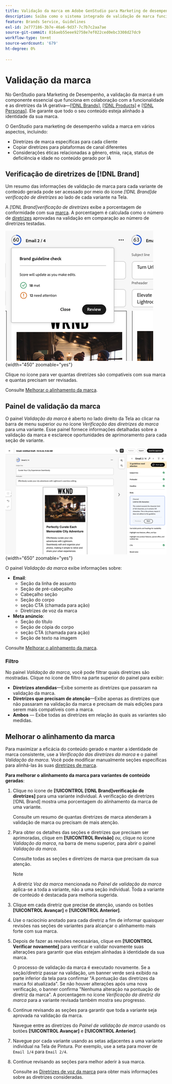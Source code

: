 ```yaml
---
title: Validação da marca em Adobe GenStudio para Marketing de desempenho
description: Saiba como o sistema integrado de validação de marca funciona no GenStudio para Marketing de desempenho.
feature: Brands Service, Guidelines
exl-id: 2e777186-3b7e-46a6-9d37-7c7b7c2aa7ae
source-git-commit: 816aeb55eee92758e7ef022ced0ebc3308d27dc9
workflow-type: tm+mt
source-wordcount: '679'
ht-degree: 0%

---
```


# Validação da marca

No GenStudio para Marketing de Desempenho, a validação da marca é um componente essencial que funciona em colaboração com a funcionalidade e as diretrizes da IA gerativa—[[!DNL Brands]](/help/user-guide/guidelines/brands.md), [[!DNL Products]](/help/user-guide/guidelines/products.md) e [[!DNL Personas]](/help/user-guide/guidelines/personas.md). Ele garante que todo o seu conteúdo esteja alinhado à identidade da sua marca.

O GenStudio para marketing de desempenho valida a marca em vários aspectos, incluindo:

* Diretrizes de marca específicas para cada cliente
* Copiar diretrizes para plataformas de canal diferentes
* Considerações éticas relacionadas a gênero, etnia, raça, status de deficiência e idade no conteúdo gerado por IA

## Verificação de diretrizes de [!DNL Brand]

Um resumo das informações de validação de marca para cada variante de conteúdo gerada pode ser acessado por meio do ícone _[!DNL Brand]de verificação de diretrizes_ ao lado de cada variante na Tela.

A _[!DNL Brand]verificação de diretrizes_ exibe a porcentagem de conformidade com sua [marca](brands.md). A porcentagem é calculada como o número de [diretrizes](overview.md) aprovadas na validação em comparação ao número de diretrizes testadas.

![[!DNL Brand] verificação das diretrizes](/help/assets/brand-guidelines-check.png){width="450" zoomable="yes"}

Clique no ícone para ver quantas diretrizes são compatíveis com sua marca e quantas precisam ser revisadas.

Consulte [Melhorar o alinhamento da marca](#improve-brand-alignment).

## Painel de validação da marca

O painel _Validação da marca_ é aberto no lado direito da Tela ao clicar na barra de menu superior _ou_ no ícone _Verificação das diretrizes da marca_ para uma variante. Esse painel fornece informações detalhadas sobre a validação da marca e esclarece oportunidades de aprimoramento para cada seção de variante.

![[!DNL Brand] painel de validação](/help/assets/brand-validation-panel.png){width="650" zoomable="yes"}

O painel _Validação da marca_ exibe informações sobre:

* **Email**:
   * Seção da linha de assunto
   * Seção de pré-cabeçalho
   * Cabeçalho seção
   * Seção do corpo
   * seção CTA (chamada para ação)
   * Diretrizes de voz da marca
* **Meta anúncio**:
   * Seção do título
   * Seção de cópia do corpo
   * seção CTA (chamada para ação)
   * Seção de texto na imagem

Consulte [Melhorar o alinhamento da marca](#improve-brand-alignment).

### Filtro

No painel _Validação da marca_, você pode filtrar quais diretrizes são mostradas. Clique no ícone de filtro na parte superior do painel para exibir:

* **Diretrizes atendidas**—Exibe somente as diretrizes que passaram na validação da marca.
* **Diretrizes que precisam de atenção**—Exibe apenas as diretrizes que não passaram na validação da marca e precisam de mais edições para serem mais compatíveis com a marca.
* **Ambos** — Exibe todas as diretrizes em relação às quais as variantes são medidas.

## Melhorar o alinhamento da marca

Para maximizar a eficácia do conteúdo gerado e manter a identidade de marca consistente, use a _Verificação das diretrizes da marca_ e o painel _Validação da marca_. Você pode modificar manualmente seções específicas para alinhá-las às suas [diretrizes de marca](brands.md).

**Para melhorar o alinhamento da marca para variantes de conteúdo geradas**:

1. Clique no ícone de **[!UICONTROL [!DNL Brand]verificação de diretrizes]** para uma variante individual. A verificação de diretrizes [!DNL Brand] mostra uma porcentagem do alinhamento da marca de uma variante.

   Consulte um resumo de quantas diretrizes de marca atenderam à validação de marca ou precisam de mais atenção.

1. Para obter os detalhes das seções e diretrizes que precisam ser aprimoradas, clique em **[!UICONTROL Revisão]** _ou_, clique no ícone _Validação da marca_, na barra de menu superior, para abrir o painel _Validação da marca_.

   Consulte todas as seções e diretrizes de marca que precisam da sua atenção.

   >[!NOTE]
   >
   > A diretriz _Voz da marca_ mencionada no _Painel de validação da marca_ aplica-se a toda a variante, não a uma seção individual. Toda a variante de conteúdo é destacada para melhoria sugerida.

1. Clique em cada diretriz que precise de atenção, usando os botões **[!UICONTROL Avançar]** e **[!UICONTROL Anterior]**.

1. Use o raciocínio anotado para cada diretriz a fim de informar quaisquer revisões nas seções de variantes para alcançar o alinhamento mais forte com sua marca.


1. Depois de fazer as revisões necessárias, clique em **[!UICONTROL Verificar novamente]** para verificar e validar novamente suas alterações para garantir que elas estejam alinhadas à identidade da sua marca.

   O processo de validação da marca é executado novamente. Se a seção/diretriz passar na validação, um banner verde será exibido na parte inferior da tela para confirmar &quot;A pontuação das diretrizes da marca foi atualizada&quot;. Se não houver alterações após uma nova verificação, o banner confirma &quot;Nenhuma alteração na pontuação de diretriz da marca&quot;. A porcentagem no ícone _Verificação da diretriz da marca_ para a variante revisada também mostra seu progresso.

1. Continue revisando as seções para garantir que toda a variante seja aprovada na validação da marca.

   Navegue entre as diretrizes do _Painel de validação de marca_ usando os botões **[!UICONTROL Avançar]** e **[!UICONTROL Anterior]**.

1. Navegue por cada variante usando as setas adjacentes a uma variante individual na Tela de Pintura. Por exemplo, use a seta para mover de `Email 1/4` para `Email 2/4`.
1. Continue revisando as seções para melhor aderir à sua marca.

   Consulte as [Diretrizes de voz da marca](/help/user-guide/guidelines/brands.md#brand-voice-guidelines) para obter mais informações sobre as diretrizes consideradas.
